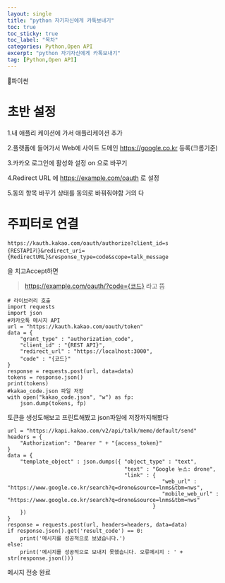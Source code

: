 ```yaml
---
layout: single
title: "python 자기자신에게 카톡보내기"
toc: true
toc_sticky: true
toc_label: "목차"
categories: Python,Open API
excerpt: "python 자기자신에게 카톡보내기"
tag: [Python,Open API]
---
```


📘파이썬

# 초반 설정
1.내 애플리 케이션에 가서 애플리케이션 추가

2.플랫폼에 들어가서 Web에 사이트 도메인 https://google.co.kr 등록(크롬기준)

3.카카오 로그인에 활성화 설정 on 으로 바꾸기

4.Redirect URL 에 https://example.com/oauth 로 설정

5.동의 항목 바꾸기 상태를 동의로 바꿔줘야함 거의 다
# 주피터로 연결
```
https://kauth.kakao.com/oauth/authorize?client_id=s
{RESTAPI키}&redirect_uri={RedirectURL}&response_type=code&scope=talk_message
```

을 치고Accept하면
>https://example.com/oauth/?code={코드} 라고 뜸

```
# 라이브러리 호출
import requests
import json
#카카오톡 메시지 API
url = "https://kauth.kakao.com/oauth/token"
data = {
    "grant_type" : "authorization_code",
    "client_id" : "{REST API}",
    "redirect_url" : "https://localhost:3000",
    "code" : "{코드}"
}
response = requests.post(url, data=data)
tokens = response.json()
print(tokens)
#kakao_code.json 파일 저장
with open("kakao_code.json", "w") as fp:
    json.dump(tokens, fp)
```

토큰을 생성도해보고 프린트해봤고
json파일에 저장까지해봤다

```
url = "https://kapi.kakao.com/v2/api/talk/memo/default/send"
headers = {
    "Authorization": "Bearer " + "{access_token}"
}
data = {
    "template_object" : json.dumps({ "object_type" : "text",
                                     "text" : "Google 뉴스: drone",
                                     "link" : {
                                                 "web_url" : "https://www.google.co.kr/search?q=drone&source=lnms&tbm=nws",
                                                 "mobile_web_url" : "https://www.google.co.kr/search?q=drone&source=lnms&tbm=nws"
                                              }
    })
}
response = requests.post(url, headers=headers, data=data)
if response.json().get('result_code') == 0:
    print('메시지를 성공적으로 보냈습니다.')
else:
    print('메시지를 성공적으로 보내지 못했습니다. 오류메시지 : ' + str(response.json()))
 ``` 

메시지 전송 완료